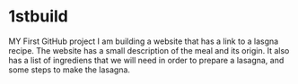 # 1stbuild
MY First GitHub project 
I am building a website that has a link to a lasgna recipe. The website has a small description of the meal and its origin. It also has a list of ingrediens that we will need in order to prepare a lasagna, and some steps to make the lasagna.